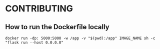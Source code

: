 # CONTRIBUTING

## How to run the Dockerfile locally

```
docker run -dp: 5000:5000 -w /app -v "$(pwd):/app" IMAGE_NAME sh -c "flask run --host 0.0.0.0"
```